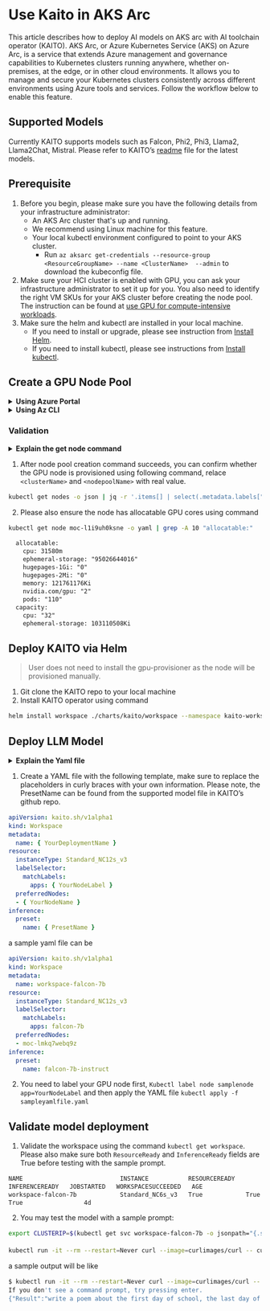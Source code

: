 # Use Kaito in AKS Arc
This article describes how to deploy AI models on AKS arc with AI toolchain operator (KAITO). 
AKS Arc, or Azure Kubernetes Service (AKS) on Azure Arc, is a service that extends Azure management and governance capabilities to Kubernetes clusters running anywhere, whether on-premises, at the edge, or in other cloud environments. It allows you to manage and secure your Kubernetes clusters consistently across different environments using Azure tools and services.
Follow the workflow below to enable this feature.

## Supported Models
Currently KAITO supports models such as Falcon, Phi2, Phi3, Llama2, Llama2Chat, Mistral. Please refer to KAITO’s [readme](https://github.com/Azure/kaito/blob/main/presets/README.md) file for the latest models. 

## Prerequisite
1.	Before you begin, please make sure you have the following details from your infrastructure administrator:
    - An AKS Arc cluster that's up and running.
    - We recommend using Linux machine for this feature.
    - Your local kubectl environment configured to point to your AKS cluster.
        - Run `az aksarc get-credentials --resource-group <ResourceGroupName> --name <ClusterName>  --admin` to download the kubeconfig file.
2.	Make sure your HCI cluster is enabled with GPU, you can ask your infrastructure administrator to set it up for you. You also need to identify the right VM SKUs for your AKS cluster before creating the node pool. The instruction can be found at [use GPU for compute-intensive workloads](https://learn.microsoft.com/en-us/azure/aks/hybrid/deploy-gpu-node-pool).
3.	Make sure the helm and kubectl are installed in your local machine.
    - If you need to install or upgrade, please see instruction from [Install Helm](https://helm.sh/docs/intro/install/).
    - If you need to install kubectl, please see instructions from [Install kubectl](https://kubernetes.io/docs/tasks/tools/install-kubectl/).

## Create a GPU Node Pool
<details>
<summary><b>Using Azure Portal</b></summary>
<div align="middle">
  <img src="img/aksarc_nodepool_creation_portal.png" width=80% title="create nodepool from azure portal" alt="create nodepool from azure portal">
</div>
</details>

<details>
<summary><b>Using Az CLI</b></summary>
<div align="middle">
Run following Az command to provision node pool, available GPU sku can be found <a href="https://learn.microsoft.com/en-us/azure/aks/hybrid/deploy-gpu-node-pool#supported-vm-sizes">here</a>

```bash
az aksarc nodepool add --name "samplenodepool" --cluster-name "samplecluster" --resource-group "sample-rg" –node-vm-size "samplenodepoolsize" –os-type "Linux"
```

</div>
</details>

### Validation
<details>
<summary><b>Explain the get node command</b></summary>
The node created will have random name in format moc-&lt;random&gt;, and will have the following label to reference its nodepool: msft.microsoft/nodepool-name = &lt;culsterName&gt;-&lt;randon&gt;-&lt;nodepoolName&gt;. 

This command is to check the node whoes label can pass the regex and print its name
</details>

1.	After node pool creation command succeeds, you can confirm whether the GPU node is provisioned using following command, relace `<clusterName>` and `<nodepoolName>` with real value.
```bash
kubectl get nodes -o json | jq -r '.items[] | select(.metadata.labels["msft.microsoft/nodepool-name"] != null and (.metadata.labels["msft.microsoft/nodepool-name"] | tostring | test("^<culsterName>-.*-<nodepoolName>$"))) | .metadata.name'
```

2.	Please also ensure the node has allocatable GPU cores using command 
```bash
kubectl get node moc-l1i9uh0ksne -o yaml | grep -A 10 "allocatable:"
```
```
  allocatable:
    cpu: 31580m
    ephemeral-storage: "95026644016"
    hugepages-1Gi: "0"
    hugepages-2Mi: "0"
    memory: 121761176Ki
    nvidia.com/gpu: "2"
    pods: "110"
  capacity:
    cpu: "32"
    ephemeral-storage: 103110508Ki
```

## Deploy KAITO via Helm

> User does not need to install the gpu-provisioner as the node will be provisioned manually.
1.	Git clone the KAITO repo to your local machine
2.	Install KAITO operator using command 
```bash
helm install workspace ./charts/kaito/workspace --namespace kaito-workspace --create-namespace
```

## Deploy LLM Model
<details>
<summary><b>Explain the Yaml file</b></summary>
If a user runs Kaito in an on-premise Kubernetes cluster where nodepool auto provision are unavailable, the GPU nodes can be <a href="#create-a-gpu-node-pool">pre-configured</a>.

- the user needs to add the node names in the `preferredNodes` field in the `resource` spec. As a result, the Kaito controller will skip the steps for GPU node provisioning and use the prepared nodes to run the inference workload.


Using the same method user can try all kaito functionalities, example can be found on /examples folder.
</details>

1.	Create a YAML file with the following template, make sure to replace the placeholders in curly braces with your own information. Please note, the PresetName can be found from the supported model file in KAITO’s github repo.
```yaml
apiVersion: kaito.sh/v1alpha1
kind: Workspace
metadata:
  name: { YourDeploymentName }
resource:
  instanceType: Standard_NC12s_v3
  labelSelector:
    matchLabels:
      apps: { YourNodeLabel }
  preferredNodes:
  - { YourNodeName }
inference:
  preset:
    name: { PresetName }

```
a sample yaml file can be 
```yaml
apiVersion: kaito.sh/v1alpha1
kind: Workspace
metadata:
  name: workspace-falcon-7b
resource:
  instanceType: Standard_NC12s_v3
  labelSelector:
    matchLabels:
      apps: falcon-7b
  preferredNodes: 
  - moc-lmkq7webq9z
inference:
  preset:
    name: falcon-7b-instruct
```
2.	You need to label your GPU node first, `Kubectl label node samplenode app=YourNodeLabel` and then apply the YAML file
`kubectl apply -f sampleyamlfile.yaml`

 

## Validate model deployment 
1.	Validate the workspace using the command `kubectl get workspace`. Please also make sure both `ResourceReady` and `InferenceReady` fields are True before testing with the sample prompt.
```
NAME                           INSTANCE           RESOURCEREADY   INFERENCEREADY   JOBSTARTED   WORKSPACESUCCEEDED   AGE
workspace-falcon-7b            Standard_NC6s_v3   True            True                          True                 4d
```

2.	You may test the model with a sample prompt: 
```bash
export CLUSTERIP=$(kubectl get svc workspace-falcon-7b -o jsonpath="{.spec.clusterIPs[0]}") 

kubectl run -it --rm --restart=Never curl --image=curlimages/curl -- curl -X POST http://$CLUSTERIP/chat -H "accept: application/json" -H "Content-Type: application/json" -d "{\"prompt\":\"<sample_prompt>\"}"
```
a sample output will be like
```bash
$ kubectl run -it --rm --restart=Never curl --image=curlimages/curl -- curl -X POST http://$CLUSTERIP/chat -H "accept: application/json" -H "Content-Type: application/json" -d "{\"prompt\":\"write a poem\"}"
If you don't see a command prompt, try pressing enter.
{"Result":"write a poem about the first day of school, the last day of school, or a day in school.\nThe first day of school\nI wake at dawn\nand think of the new day\nas the sun rises\nI am excited\nthe first day of school\nI wake at dawn\nand think of the new day\nas the sun rises\nI am excited\nthe last day of school\nI wake at dawn\nand think of the last day\nas the sun rises\nI am sad\nthe last day of school\nI wake at dawn\nand think of the last day\nas the sun rises\nI am sad\na day in school\nthe first day of school\nI wake at dawn\nand think of the new day\nas the sun rises\nI am excited\nthe last day of school\nI wake at dawn\nand think of the last day\nas the sun rises\nI am sad\na day in school\nI walk down the stairs"}pod "curl" deleted
```